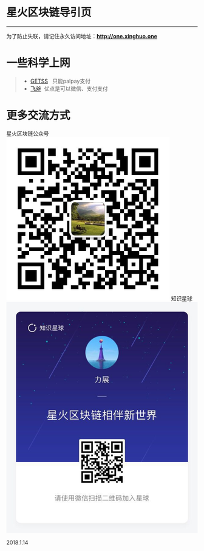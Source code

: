 # 星火区块链导引页
------
为了防止失联，请记住永久访问地址：**http://one.xinghuo.one** 

# 一些科学上网
> * [GETSS](https://clients.getss.org/users/aff.php?aff=197)    只能palpay支付
> * [飞斧](https://www.feijiasu.com/aff.php?aff=1180)   优点是可以微信、支付支付


# 更多交流方式
星火区块链公众号
![Image](https://github.com/shenghub/xinghuo/blob/master/xinghuogzh.jpg)
知识星球
![Image](https://github.com/shenghub/xinghuo/blob/master/xinghuozsxq.jpg)







2018.1.14
